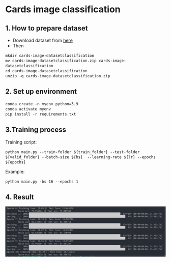 # Cards image classification

## 1. How to prepare dataset
- Download dataset from [here](https://www.kaggle.com/datasets/gpiosenka/cards-image-datasetclassification)
- Then
```
mkdir cards-image-datasetclassification
mv cards-image-datasetclassification.zip cards-image-datasetclassification
cd cards-image-datasetclassification
unzip -q cards-image-datasetclassification.zip
```
## 2. Set up environment
```
conda create -n myenv python=3.9
conda activate myenv
pip install -r requirements.txt
```
## 3.Training process
Training script:
```
python main.py --train-folder ${train_folder} --test-folder ${valid_folder} --batch-size ${bs}  --learning-rate ${lr} --epochs ${epochs}

```
Example:
```
python main.py -bs 16 --epochs 1
```
## 4. Result
![Training with 10 epochs](./asset/acc.png)